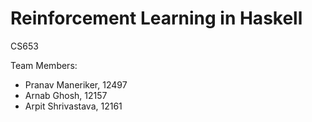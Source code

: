 Reinforcement Learning in Haskell
=================================

CS653

Team Members:
* Pranav Maneriker, 12497
* Arnab Ghosh, 12157
* Arpit Shrivastava, 12161

